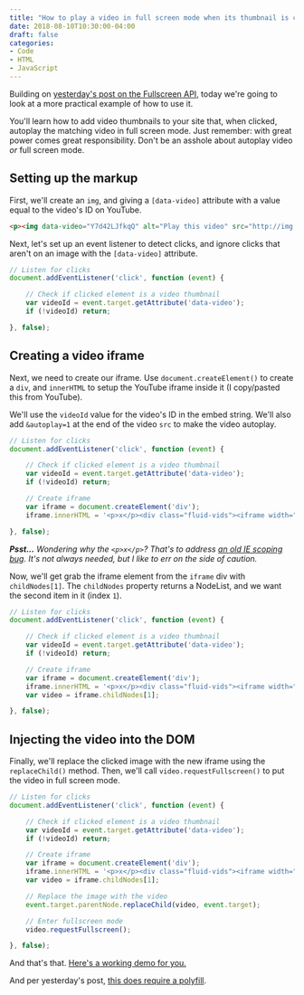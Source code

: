 ```yaml
---
title: "How to play a video in full screen mode when its thumbnail is clicked with vanilla JS"
date: 2018-08-10T10:30:00-04:00
draft: false
categories:
- Code
- HTML
- JavaScript
---
```


Building on [yesterday's post on the Fullscreen API](/going-full-screen-with-vanilla-js/), today we're going to look at a more practical example of how to use it.

You'll learn how to add video thumbnails to your site that, when clicked, autoplay the matching video in full screen mode. Just remember: with great power comes great responsibility. Don't be an asshole about autoplay video *or* full screen mode.

## Setting up the markup

First, we'll create an `img`, and giving a `[data-video]` attribute with a value equal to the video's ID on YouTube.

```html
<p><img data-video="Y7d42LJfkqQ" alt="Play this video" src="http://img.youtube.com/vi/Y7d42LJfkqQ/0.jpg"></p>
```

Next, let's set up an event listener to detect clicks, and ignore clicks that aren't on an image with the `[data-video]` attribute.

```js
// Listen for clicks
document.addEventListener('click', function (event) {

	// Check if clicked element is a video thumbnail
	var videoId = event.target.getAttribute('data-video');
	if (!videoId) return;

}, false);
```

## Creating a video iframe

Next, we need to create our iframe. Use `document.createElement()` to create a `div`, and `innerHTML` to setup the YouTube iframe inside it (I copy/pasted this from YouTube).

We'll use the `videoId` value for the video's ID in the embed string. We'll also add `&autoplay=1` at the end of the video `src` to make the video autoplay.

```js
// Listen for clicks
document.addEventListener('click', function (event) {

	// Check if clicked element is a video thumbnail
	var videoId = event.target.getAttribute('data-video');
	if (!videoId) return;

	// Create iframe
	var iframe = document.createElement('div');
	iframe.innerHTML = '<p>x</p><div class="fluid-vids"><iframe width="560" height="315" src="https://www.youtube.com/embed/' + videoId + '?rel=0&autoplay=1" frameborder="0" allow="autoplay; encrypted-media" allowfullscreen></iframe></div>';

}, false);
```

*__Psst...__ Wondering why the `<p>x</p>`? That's to address [an old IE scoping bug](https://www.thecssninja.com/javascript/noscope). It's not always needed, but I like to err on the side of caution.*

Now, we'll get grab the iframe element from the `iframe` div with `childNodes[1]`. The `childNodes` property returns a NodeList, and we want the second item in it (index `1`).

```js
// Listen for clicks
document.addEventListener('click', function (event) {

	// Check if clicked element is a video thumbnail
	var videoId = event.target.getAttribute('data-video');
	if (!videoId) return;

	// Create iframe
	var iframe = document.createElement('div');
	iframe.innerHTML = '<p>x</p><div class="fluid-vids"><iframe width="560" height="315" src="https://www.youtube.com/embed/' + videoId + '?rel=0&autoplay=1" frameborder="0" allow="autoplay; encrypted-media" allowfullscreen></iframe></div>';
	var video = iframe.childNodes[1];

}, false);
```

## Injecting the video into the DOM

Finally, we'll replace the clicked image with the new iframe using the `replaceChild()` method. Then, we'll call `video.requestFullscreen()` to put the video in full screen mode.

```js
// Listen for clicks
document.addEventListener('click', function (event) {

	// Check if clicked element is a video thumbnail
	var videoId = event.target.getAttribute('data-video');
	if (!videoId) return;

	// Create iframe
	var iframe = document.createElement('div');
	iframe.innerHTML = '<p>x</p><div class="fluid-vids"><iframe width="560" height="315" src="https://www.youtube.com/embed/' + videoId + '?rel=0&autoplay=1" frameborder="0" allow="autoplay; encrypted-media" allowfullscreen></iframe></div>';
	var video = iframe.childNodes[1];

	// Replace the image with the video
	event.target.parentNode.replaceChild(video, event.target);

	// Enter fullscreen mode
	video.requestFullscreen();

}, false);
```

And that's that. [Here's a working demo for you.](https://codepen.io/cferdinandi/pen/wxRwPM)

<p data-height="265" data-theme-id="light" data-slug-hash="wxRwPM" data-default-tab="js,result" data-user="cferdinandi" data-pen-title="Autoplay Video" class="codepen"></p>

And per yesterday's post, [this does require a polyfill](/going-full-screen-with-vanilla-js/).